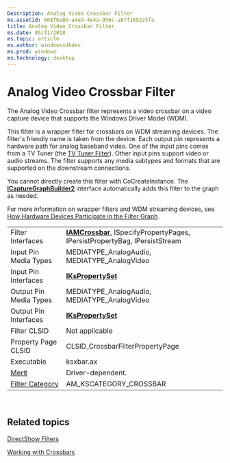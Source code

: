 ```yaml
---
Description: Analog Video Crossbar Filter
ms.assetid: 668f6a8b-a4ed-4e4a-956c-a87f165225fa
title: Analog Video Crossbar Filter
ms.date: 05/31/2018
ms.topic: article
ms.author: windowssdkdev
ms.prod: windows
ms.technology: desktop
---
```


# Analog Video Crossbar Filter

The Analog Video Crossbar filter represents a video crossbar on a video capture device that supports the Windows Driver Model (WDM).

This filter is a wrapper filter for crossbars on WDM streaming devices. The filter's friendly name is taken from the device. Each output pin represents a hardware path for analog baseband video. One of the input pins comes from a TV Tuner (the [TV Tuner Filter](tv-tuner-filter.md)). Other input pins support video or audio streams. The filter supports any media subtypes and formats that are supported on the downstream connections.

You cannot directly create this filter with CoCreateInstance. The [**ICaptureGraphBuilder2**](/windows/win32/Strmif/nn-strmif-icapturegraphbuilder2?branch=master) interface automatically adds this filter to the graph as needed.

For more information on wrapper filters and WDM streaming devices, see [How Hardware Devices Participate in the Filter Graph](how-hardware-devices-participate-in-the-filter-graph.md).



|                                          |                                                                                                |
|------------------------------------------|------------------------------------------------------------------------------------------------|
| Filter Interfaces                        | [**IAMCrossbar**](/windows/win32/Strmif/nn-strmif-iamcrossbar?branch=master), ISpecifyPropertyPages, IPersistPropertyBag, IPersistStream |
| Input Pin Media Types                    | MEDIATYPE\_AnalogAudio, MEDIATYPE\_AnalogVideo                                                 |
| Input Pin Interfaces                     | [**IKsPropertySet**](ikspropertyset.md)                                                       |
| Output Pin Media Types                   | MEDIATYPE\_AnalogAudio, MEDIATYPE\_AnalogVideo                                                 |
| Output Pin Interfaces                    | [**IKsPropertySet**](ikspropertyset.md)                                                       |
| Filter CLSID                             | Not applicable                                                                                 |
| Property Page CLSID                      | CLSID\_CrossbarFilterPropertyPage                                                              |
| Executable                               | ksxbar.ax                                                                                      |
| [Merit](merit.md)                       | Driver-dependent.                                                                              |
| [Filter Category](filter-categories.md) | AM\_KSCATEGORY\_CROSSBAR                                                                       |



 

## Related topics

<dl> <dt>

[DirectShow Filters](directshow-filters.md)
</dt> <dt>

[Working with Crossbars](working-with-crossbars.md)
</dt> </dl>

 

 



